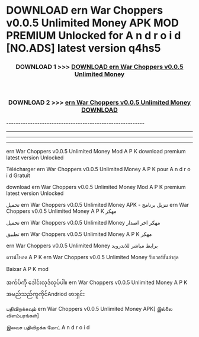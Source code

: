 # DOWNLOAD ern War Choppers v0.0.5 Unlimited Money  APK MOD PREMIUM Unlocked for A n d r o i d [NO.ADS] latest version q4hs5 



<div align="center">

<h3>DOWNLOAD 1 >>> <a href="https://getmod2.web.app/?judul=ern War Choppers v0.0.5 Unlimited Money ">DOWNLOAD ern War Choppers v0.0.5 Unlimited Money </a></h3><br>

<h3>DOWNLOAD 2 >>> <a href="https://getmod2.web.app/?judul=ern War Choppers v0.0.5 Unlimited Money ">ern War Choppers v0.0.5 Unlimited Money  DOWNLOAD </a></h3>

</div>
----------------------------------------------------------

----------------------------------------------------------

----------------------------------------------------------

----------------------------------------------------------

ern War Choppers v0.0.5 Unlimited Money  Mod A P K download premium latest version Unlocked

Télécharger ern War Choppers v0.0.5 Unlimited Money  A P K pour A n d r o i d Gratuit

download ern War Choppers v0.0.5 Unlimited Money  Mod A P K premium latest version Unlocked

تحميل ern War Choppers v0.0.5 Unlimited Money  APK - تنزيل برنامج ern War Choppers v0.0.5 Unlimited Money  A P K مهكر

تحميل ern War Choppers v0.0.5 Unlimited Money  مهكر اخر اصدار

تطبيق ern War Choppers v0.0.5 Unlimited Money  A P K مهكر

ern War Choppers v0.0.5 Unlimited Money  برابط مباشر للاندرويد

ดาวน์โหลด A P K ern War Choppers v0.0.5 Unlimited Money  รับเวอร์ชันล่าสุด

Baixar A P K mod

အက်ပ်ကို ဒေါင်းလုဒ်လုပ်ပါ။ ern War Choppers v0.0.5 Unlimited Money  A P K အမည်သည်ကူကိုင်Andriod ဗားရှင်း

பதிவிறக்கவும் ern War Choppers v0.0.5 Unlimited Money  APK[ இல்லை விளம்பரங்கள்] 
 
இலவச பதிவிறக்க மோட் A n d r o i d



